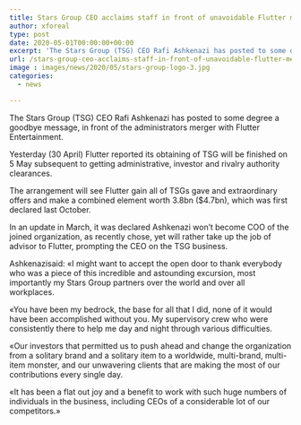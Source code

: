 ```yaml
---
title: Stars Group CEO acclaims staff in front of unavoidable Flutter merger
author: xforeal 
type: post
date: 2020-05-01T00:00:00+00:00
excerpt: 'The Stars Group (TSG) CEO Rafi Ashkenazi has posted to some degree a goodbye message, in front of the administrators merger with Flutter Entertainment '
url: /stars-group-ceo-acclaims-staff-in-front-of-unavoidable-flutter-merger/
image : images/news/2020/05/stars-group-logo-3.jpg
categories:
  - news

---
```

The Stars Group (TSG) CEO Rafi Ashkenazi has posted to some degree a goodbye message, in front of the administrators merger with Flutter Entertainment. 

Yesterday (30 April) Flutter reported its obtaining of TSG will be finished on 5 May subsequent to getting administrative, investor and rivalry authority clearances. 

The arrangement will see Flutter gain all of TSGs gave and extraordinary offers and make a combined element worth 3.8bn ($4.7bn), which was first declared last October. 

In an update in March, it was declared Ashkenazi won&#8217;t become COO of the joined organization, as recently chose, yet will rather take up the job of advisor to Flutter, prompting the CEO on the TSG business. 

Ashkenazisaid: &#171;I might want to accept the open door to thank everybody who was a piece of this incredible and astounding excursion, most importantly my Stars Group partners over the world and over all workplaces. 

&#171;You have been my bedrock, the base for all that I did, none of it would have been accomplished without you. My supervisory crew who were consistently there to help me day and night through various difficulties. 

&#171;Our investors that permitted us to push ahead and change the organization from a solitary brand and a solitary item to a worldwide, multi-brand, multi-item monster, and our unwavering clients that are making the most of our contributions every single day. 

&#171;It has been a flat out joy and a benefit to work with such huge numbers of individuals in the business, including CEOs of a considerable lot of our competitors.&#187;